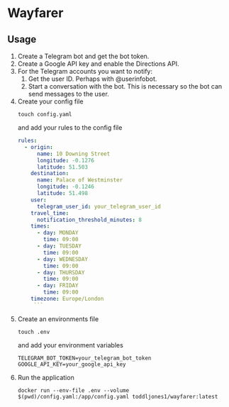 # Wayfarer

## Usage

1. Create a Telegram bot and get the bot token.
2. Create a Google API key and enable the Directions API.
3. For the Telegram accounts you want to notify:
    1. Get the user ID. Perhaps with @userinfobot.
    2. Start a conversation with the bot. This is necessary so the bot can send messages to the user. 
4. Create your config file
    ```shell
    touch config.yaml
    ```
   and add your rules to the config file
    ```yaml
    rules:
      - origin:
          name: 10 Downing Street
          longitude: -0.1276
          latitude: 51.503
        destination:
          name: Palace of Westminster
          longitude: -0.1246
          latitude: 51.498
        user:
          telegram_user_id: your_telegram_user_id
        travel_time:
          notification_threshold_minutes: 8
        times:
          - day: MONDAY
            time: 09:00
          - day: TUESDAY
            time: 09:00
          - day: WEDNESDAY
            time: 09:00
          - day: THURSDAY
            time: 09:00
          - day: FRIDAY
            time: 09:00
        timezone: Europe/London
         ```
5. Create an environments file
    ```shell
    touch .env
    ```
   and add your environment variables
    ```shell
    TELEGRAM_BOT_TOKEN=your_telegram_bot_token
    GOOGLE_API_KEY=your_google_api_key
    ```
6. Run the application
    ```shell
    docker run --env-file .env --volume $(pwd)/config.yaml:/app/config.yaml toddljones1/wayfarer:latest
    ```